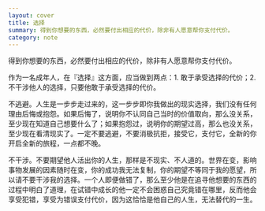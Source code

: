 ```yaml
---
layout: cover
title: 选择
summary: 得到你想要的东西，必然要付出相应的代价，除非有人愿意帮你支付代价。
category: note
---
```


得到你想要的东西，必然要付出相应的代价，除非有人愿意帮你支付代价。

作为一名成年人，在『选择』这方面，应当做到两点：1. 敢于承受选择的代价；2. 不干涉他人的选择，只要他敢于承受选择的代价。

不逃避。人生是一步步走过来的，这一步步即你我做出的现实选择，我们没有任何理由后悔或抱怨。如果后悔了，说明你不认同自己当时的价值取向，那么没关系，至少现在知道自己想要什么了；如果抱怨过，说明你的期望过高，那么也没关系，至少现在看清现实了。一定不要逃避，不要消极抗拒，接受它，支付它，全新的你开启全新的旅程，一点都不晚。

不干涉。不要期望他人活出你的人生，那样是不现实、不人道的。世界在变，影响事物发展的因素随时在变，你的成功我无法复制，你的期望不等同于我的愿望，所以请不要干涉我的选择。一个人即便做错了，那么至少他是在追寻他想要的东西的过程中明白了道理，在试错中成长的他一定不会困惑自己究竟错在哪里，反而他会享受犯错，享受为错误支付代价，因为这恰恰是他自己的人生，无法替代的一生。
